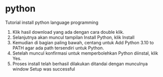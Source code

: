 # python
Tutorial install python language programming
1. Klik hasil download yang ada dengan cara double klik.
2. Selanjutnya akan muncul tampilan Install Python, klik Install
3. Kemudian di bagian paling bawah, centang untuk Add Python 3.10 to PATH agar ada path tersendiri untuk Python.
4. Setelah muncul konfirmasi untuk memperbolehkan Python diinstal, klik Yes.
5. Proses install telah berhasil dilakukan ditandai dengan munculnya window Setup was successful
